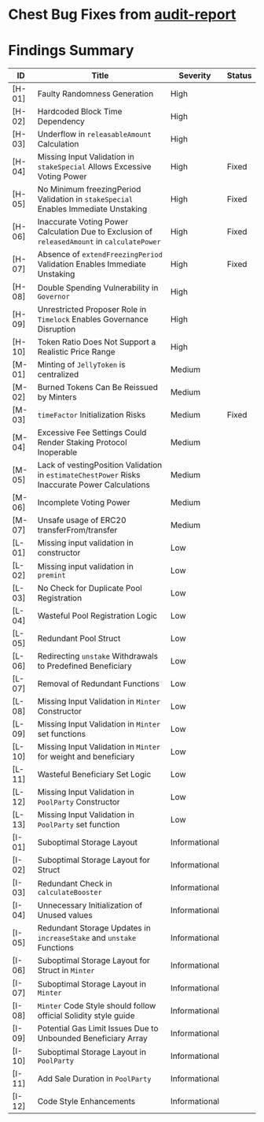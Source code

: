 # Chest Bug Fixes from [audit-report](https://github.com/MVPWorkshop/jelly-verse-contracts/blob/feat/JELLY-936/audit/report.md)

# Findings Summary

| ID     | Title                                                                                          | Severity      | Status |
| ------ | ---------------------------------------------------------------------------------------------- | ------------- | ------ |
| [H-01] | Faulty Randomness Generation                                                                   | High          |        |
| [H-02] | Hardcoded Block Time Dependency                                                                | High          |        |
| [H-03] | Underflow in `releasableAmount` Calculation                                                    | High          |        |
| [H-04] | Missing Input Validation in `stakeSpecial` Allows Excessive Voting Power                       | High          | Fixed  |
| [H-05] | No Minimum freezingPeriod Validation in `stakeSpecial` Enables Immediate Unstaking             | High          | Fixed  |
| [H-06] | Inaccurate Voting Power Calculation Due to Exclusion of `releasedAmount` in `calculatePower`   | High          | Fixed  |
| [H-07] | Absence of `extendFreezingPeriod` Validation Enables Immediate Unstaking                       | High          | Fixed  |
| [H-08] | Double Spending Vulnerability in `Governor`                                                    | High          |        |
| [H-09] | Unrestricted Proposer Role in `Timelock` Enables Governance Disruption                         | High          |        |
| [H-10] | Token Ratio Does Not Support a Realistic Price Range                                           | High          |        |
| [M-01] | Minting of `JellyToken` is centralized                                                         | Medium        |        |
| [M-02] | Burned Tokens Can Be Reissued by Minters                                                       | Medium        |        |
| [M-03] | `timeFactor` Initialization Risks                                                              | Medium        | Fixed  |
| [M-04] | Excessive Fee Settings Could Render Staking Protocol Inoperable                                | Medium        |        |
| [M-05] | Lack of vestingPosition Validation in `estimateChestPower` Risks Inaccurate Power Calculations | Medium        |        |
| [M-06] | Incomplete Voting Power                                                                        | Medium        |        |
| [M-07] | Unsafe usage of ERC20 transferFrom/transfer                                                    | Medium        |        |
| [L-01] | Missing input validation in constructor                                                        | Low           |        |
| [L-02] | Missing input validation in `premint`                                                          | Low           |        |
| [L-03] | No Check for Duplicate Pool Registration                                                       | Low           |        |
| [L-04] | Wasteful Pool Registration Logic                                                               | Low           |        |
| [L-05] | Redundant Pool Struct                                                                          | Low           |        |
| [L-06] | Redirecting `unstake` Withdrawals to Predefined Beneficiary                                    | Low           |        |
| [L-07] | Removal of Redundant Functions                                                                 | Low           |        |
| [L-08] | Missing Input Validation in `Minter` Constructor                                               | Low           |        |
| [L-09] | Missing Input Validation in `Minter` set functions                                             | Low           |        |
| [L-10] | Missing Input Validation in `Minter` for weight and beneficiary                                | Low           |        |
| [L-11] | Wasteful Beneficiary Set Logic                                                                 | Low           |        |
| [L-12] | Missing Input Validation in `PoolParty` Constructor                                            | Low           |        |
| [L-13] | Missing Input Validation in `PoolParty` set function                                           | Low           |        |
| [I-01] | Suboptimal Storage Layout                                                                      | Informational |        |
| [I-02] | Suboptimal Storage Layout for Struct                                                           | Informational |        |
| [I-03] | Redundant Check in `calculateBooster`                                                          | Informational |        |
| [I-04] | Unnecessary Initialization of Unused values                                                    | Informational |        |
| [I-05] | Redundant Storage Updates in `increaseStake` and `unstake` Functions                           | Informational |        |
| [I-06] | Suboptimal Storage Layout for Struct in `Minter`                                               | Informational |        |
| [I-07] | Suboptimal Storage Layout in `Minter`                                                          | Informational |        |
| [I-08] | `Minter` Code Style should follow official Solidity style guide                                | Informational |        |
| [I-09] | Potential Gas Limit Issues Due to Unbounded Beneficiary Array                                  | Informational |        |
| [I-10] | Suboptimal Storage Layout in `PoolParty`                                                       | Informational |        |
| [I-11] | Add Sale Duration in `PoolParty`                                                               | Informational |        |
| [I-12] | Code Style Enhancements                                                                        | Informational |        |
